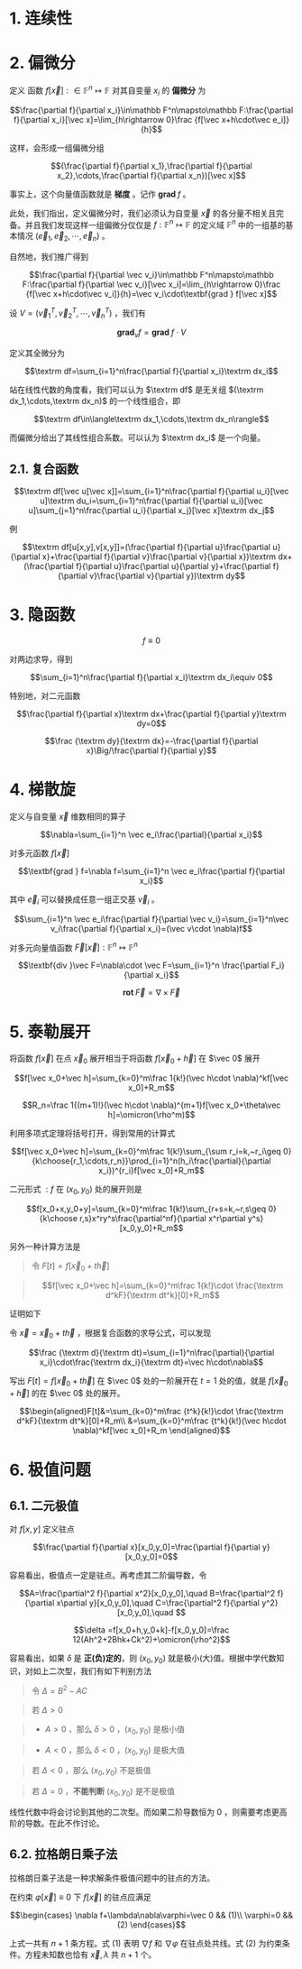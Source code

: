 # 1. 连续性



# 2. 偏微分

定义 函数 $f[\vec x]:\in\mathbb F^n\mapsto\mathbb F$ 对其自变量 $x_i$ 的 **偏微分** 为

$$\frac{\partial f}{\partial x_i}\in\mathbb F^n\mapsto\mathbb F:\frac{\partial f}{\partial x_i}[\vec x]=\lim_{h\rightarrow 0}\frac {f[\vec x+h\cdot\vec e_i]}{h}$$

这样，会形成一组偏微分组

$$(\frac{\partial f}{\partial x_1},\frac{\partial f}{\partial x_2},\cdots,\frac{\partial f}{\partial x_n})[\vec x]$$

事实上，这个向量值函数就是 **梯度** 。记作 $\textbf{grad } f$ 。

此处，我们指出，定义偏微分时，我们必须认为自变量 $\vec x$ 的各分量不相关且完备。并且我们发现这样一组偏微分仅仅是 $f:\mathbb F^n\mapsto\mathbb F$ 的定义域 $\mathbb F^n$ 中的一组基的基本情况 $(\vec e_1,\vec e_2,\cdots,\vec e_n)$ 。

自然地，我们推广得到

$$\frac{\partial f}{\partial \vec v_i}\in\mathbb F^n\mapsto\mathbb F:\frac{\partial f}{\partial \vec v_i}[\vec x_i]=\lim_{h\rightarrow 0}\frac {f[\vec x+h\cdot\vec v_i]}{h}=\vec v_i\cdot\textbf{grad } f[\vec x]$$

设 $V=(\vec v_1^T,\vec v_2^T,\cdots,\vec v_n^T)$ ，我们有

$$\textbf{grad}_vf=\textbf{grad }f\cdot V$$

定义其全微分为

$$\textrm df=\sum_{i=1}^n\frac{\partial f}{\partial x_i}\textrm dx_i$$

站在线性代数的角度看，我们可以认为 $\textrm df$ 是无关组 $(\textrm dx_1,\cdots,\textrm dx_n)$ 的一个线性组合，即

$$\textrm df\in\langle\textrm dx_1,\cdots,\textrm dx_n\rangle$$

而偏微分给出了其线性组合系数。可以认为 $\textrm dx_i$ 是一个向量。

## 2.1. 复合函数

$$\textrm df[\vec u[\vec x]]=\sum_{i=1}^n\frac{\partial f}{\partial u_i}[\vec u]\textrm du_i=\sum_{i=1}^n\frac{\partial f}{\partial u_i}[\vec u]\sum_{j=1}^n\frac{\partial u_i}{\partial x_j}[\vec x]\textrm dx_j$$

例

$$\textrm df[u[x,y],v[x,y]]=(\frac{\partial f}{\partial u}\frac{\partial u}{\partial x}+\frac{\partial f}{\partial v}\frac{\partial v}{\partial x})\textrm dx+(\frac{\partial f}{\partial u}\frac{\partial u}{\partial y}+\frac{\partial f}{\partial v}\frac{\partial v}{\partial y})\textrm dy$$

# 3. 隐函数

$$f\equiv 0$$

对两边求导，得到

$$\sum_{i=1}^n\frac{\partial f}{\partial x_i}\textrm dx_i\equiv 0$$

特别地，对二元函数

$$\frac{\partial f}{\partial x}\textrm dx+\frac{\partial f}{\partial y}\textrm dy=0$$

$$\frac {\textrm dy}{\textrm dx}=-\frac{\partial f}{\partial x}\Big/\frac{\partial f}{\partial y}$$

# 4. 梯散旋

定义与自变量 $\vec x$ 维数相同的算子

$$\nabla=\sum_{i=1}^n \vec e_i\frac{\partial}{\partial x_i}$$

对多元函数 $f[\vec x]$

$$\textbf{grad } f=\nabla f=\sum_{i=1}^n \vec e_i\frac{\partial f}{\partial x_i}$$

其中 $\vec e_i$ 可以替换成任意一组正交基 $\vec v_i$ 。

$$\sum_{i=1}^n \vec e_i\frac{\partial f}{\partial \vec v_i}=\sum_{i=1}^n\vec v_i\frac{\partial f}{\partial x_i}=(\vec v\cdot \nabla)f$$

对多元向量值函数 $\vec F[\vec x]:\mathbb F^n\mapsto\mathbb F^n$

$$\textbf{div }\vec F=\nabla\cdot \vec F=\sum_{i=1}^n \frac{\partial F_i}{\partial x_i}$$

$$\textbf{rot }\vec F=\nabla\times \vec F$$

# 5. 泰勒展开

将函数 $f[\vec x]$ 在点 $\vec x_0$ 展开相当于将函数 $f[\vec x_0+\vec h]$ 在 $\vec 0$ 展开

$$f[\vec x_0+\vec h]=\sum_{k=0}^m\frac 1{k!}(\vec h\cdot \nabla)^kf[\vec x_0]+R_m$$

$$R_n=\frac 1{(m+1)!}(\vec h\cdot \nabla)^{m+1}f[\vec x_0+\theta\vec h]=\omicron(\rho^m)$$

利用多项式定理将括号打开，得到常用的计算式

$$f[\vec x_0+\vec h]=\sum_{k=0}^m\frac 1{k!}\sum_{\sum r_i=k,~r_i\geq 0}{k\choose{r_1,\cdots,r_n}}\prod_{i=1}^n(h_i\frac{\partial}{\partial x_i})^{r_i}f[\vec x_0]+R_m$$

二元形式 $:f$ 在 $(x_0,y_0)$ 处的展开则是

$$f[x_0+x,y_0+y]=\sum_{k=0}^m\frac 1{k!}\sum_{r+s=k,~r,s\geq 0}{k\choose r,s}x^ry^s\frac{\partial^nf}{\partial x^r\partial y^s}[x_0,y_0]+R_m$$

另外一种计算方法是

> 令 $F[t]=f[\vec x_0+t\vec h]$

> $$f[\vec x_0+\vec h]=\sum_{k=0}^m\frac 1{k!}\cdot \frac{\textrm d^kF}{\textrm dt^k}[0]+R_m$$

证明如下

令 $\vec x=\vec x_0+t\vec h$ ，根据复合函数的求导公式，可以发现

$$\frac {\textrm d}{\textrm dt}=\sum_{i=1}^n\frac{\partial}{\partial x_i}\cdot\frac{\textrm dx_i}{\textrm dt}=\vec h\cdot\nabla$$

写出 $F[t]=f[\vec x_0+t\vec h]$ 在 $\vec 0$ 处的一阶展开在 $t=1$ 处的值，就是 $f[\vec x_0+\vec h]$ 的在 $\vec 0$ 处的展开。

$$\begin{aligned}F[t]&=\sum_{k=0}^m\frac {t^k}{k!}\cdot \frac{\textrm d^kF}{\textrm dt^k}[0]+R_m\\
&=\sum_{k=0}^m\frac {t^k}{k!}(\vec h\cdot \nabla)^kf[\vec x_0]+R_m
\end{aligned}$$

# 6. 极值问题

## 6.1. 二元极值

对 $f[x,y]$ 定义驻点

$$\frac{\partial f}{\partial x}[x_0,y_0]=\frac{\partial f}{\partial y}[x_0,y_0]=0$$

容易看出，极值点一定是驻点。再考虑其二阶偏导数，令

$$A=\frac{\partial^2 f}{\partial x^2}[x_0,y_0],\quad B=\frac{\partial^2 f}{\partial x\partial y}[x_0,y_0],\quad C=\frac{\partial^2 f}{\partial y^2}[x_0,y_0],\quad $$

$$\delta =f[x_0+h,y_0+k]-f[x_0,y_0]=\frac 12(Ah^2+2Bhk+Ck^2)+\omicron(\rho^2)$$

容易看出，如果 $\delta$ 是 **正(负)定的**，则 $(x_0,y_0)$ 就是极小(大)值。根据中学代数知识，对如上二次型，我们有如下判别方法

> 令 $\Delta=B^2-AC$

> 若 $\Delta>0$

> * $A>0$ ，那么 $\delta>0$ ，$(x_0,y_0)$ 是极小值

> * $A<0$ ，那么 $\delta<0$ ，$(x_0,y_0)$ 是极大值

> 若 $\Delta<0$ ，那么 $(x_0,y_0)$ 不是极值

> 若 $\Delta=0$ ，**不能判断** $(x_0,y_0)$ 是不是极值

线性代数中将会讨论到其他的二次型。而如果二阶导数恒为 $0$ ，则需要考虑更高阶的导数。在此不作讨论。

## 6.2. 拉格朗日乘子法

拉格朗日乘子法是一种求解条件极值问题中的驻点的方法。

在约束 $\varphi[\vec x]\equiv 0$ 下 $f[\vec x]$ 的驻点应满足

$$\begin{cases}
\nabla f+\lambda\nabla\varphi=\vec 0 && (1)\\
\varphi=0 && (2)
\end{cases}$$

上式一共有 $n+1$ 条方程。式 $(1)$ 表明 $\nabla f$ 和 $\nabla \varphi$ 在驻点处共线。式 $(2)$ 为约束条件。方程未知数也恰有 $\vec x,\lambda$ 共 $n+1$ 个。